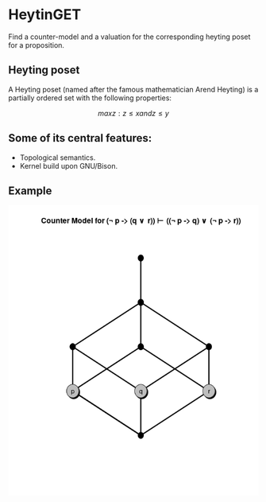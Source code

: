 # HeytinGET

Find a counter-model and a valuation for the corresponding heyting poset for a proposition.

## Heyting poset

A Heyting poset (named after the famous mathematician Arend Heyting) is a partially ordered set with the following properties:

```math
max {z : z \leq x and z \leq y}
```

## Some of its central features:
- Topological semantics.
- Kernel build upon GNU/Bison.

## Example

![Image description](example.png)
